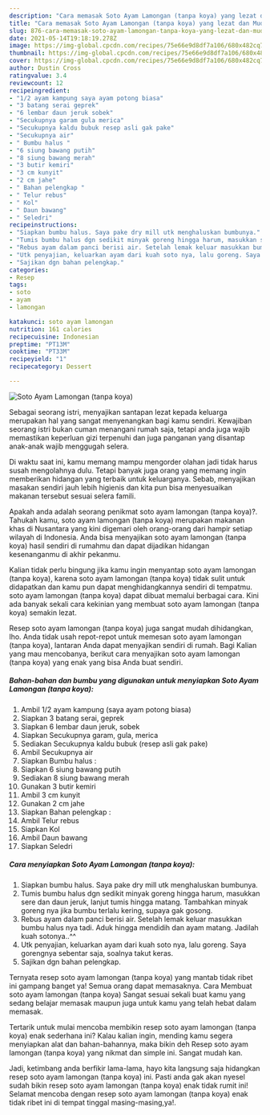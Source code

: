 ```yaml
---
description: "Cara memasak Soto Ayam Lamongan (tanpa koya) yang lezat dan Mudah Dibuat"
title: "Cara memasak Soto Ayam Lamongan (tanpa koya) yang lezat dan Mudah Dibuat"
slug: 876-cara-memasak-soto-ayam-lamongan-tanpa-koya-yang-lezat-dan-mudah-dibuat
date: 2021-05-14T19:18:19.278Z
image: https://img-global.cpcdn.com/recipes/75e66e9d8df7a106/680x482cq70/soto-ayam-lamongan-tanpa-koya-foto-resep-utama.jpg
thumbnail: https://img-global.cpcdn.com/recipes/75e66e9d8df7a106/680x482cq70/soto-ayam-lamongan-tanpa-koya-foto-resep-utama.jpg
cover: https://img-global.cpcdn.com/recipes/75e66e9d8df7a106/680x482cq70/soto-ayam-lamongan-tanpa-koya-foto-resep-utama.jpg
author: Dustin Cross
ratingvalue: 3.4
reviewcount: 12
recipeingredient:
- "1/2 ayam kampung saya ayam potong biasa"
- "3 batang serai geprek"
- "6 lembar daun jeruk sobek"
- "Secukupnya garam gula merica"
- "Secukupnya kaldu bubuk resep asli gak pake"
- "Secukupnya air"
- " Bumbu halus "
- "6 siung bawang putih"
- "8 siung bawang merah"
- "3 butir kemiri"
- "3 cm kunyit"
- "2 cm jahe"
- " Bahan pelengkap "
- " Telur rebus"
- " Kol"
- " Daun bawang"
- " Seledri"
recipeinstructions:
- "Siapkan bumbu halus. Saya pake dry mill utk menghaluskan bumbunya."
- "Tumis bumbu halus dgn sedikit minyak goreng hingga harum, masukkan sere dan daun jeruk, lanjut tumis hingga matang. Tambahkan minyak goreng nya jika bumbu terlalu kering, supaya gak gosong."
- "Rebus ayam dalam panci berisi air. Setelah lemak keluar masukkan bumbu halus nya tadi. Aduk hingga mendidih dan ayam matang. Jadilah kuah sotonya..^^"
- "Utk penyajian, keluarkan ayam dari kuah soto nya, lalu goreng. Saya gorengnya sebentar saja, soalnya takut keras."
- "Sajikan dgn bahan pelengkap."
categories:
- Resep
tags:
- soto
- ayam
- lamongan

katakunci: soto ayam lamongan 
nutrition: 161 calories
recipecuisine: Indonesian
preptime: "PT13M"
cooktime: "PT33M"
recipeyield: "1"
recipecategory: Dessert

---
```



![Soto Ayam Lamongan (tanpa koya)](https://img-global.cpcdn.com/recipes/75e66e9d8df7a106/680x482cq70/soto-ayam-lamongan-tanpa-koya-foto-resep-utama.jpg)

Sebagai seorang istri, menyajikan santapan lezat kepada keluarga merupakan hal yang sangat menyenangkan bagi kamu sendiri. Kewajiban seorang istri bukan cuman menangani rumah saja, tetapi anda juga wajib memastikan keperluan gizi terpenuhi dan juga panganan yang disantap anak-anak wajib menggugah selera.

Di waktu  saat ini, kamu memang mampu mengorder olahan jadi tidak harus susah mengolahnya dulu. Tetapi banyak juga orang yang memang ingin memberikan hidangan yang terbaik untuk keluarganya. Sebab, menyajikan masakan sendiri jauh lebih higienis dan kita pun bisa menyesuaikan makanan tersebut sesuai selera famili. 



Apakah anda adalah seorang penikmat soto ayam lamongan (tanpa koya)?. Tahukah kamu, soto ayam lamongan (tanpa koya) merupakan makanan khas di Nusantara yang kini digemari oleh orang-orang dari hampir setiap wilayah di Indonesia. Anda bisa menyajikan soto ayam lamongan (tanpa koya) hasil sendiri di rumahmu dan dapat dijadikan hidangan kesenanganmu di akhir pekanmu.

Kalian tidak perlu bingung jika kamu ingin menyantap soto ayam lamongan (tanpa koya), karena soto ayam lamongan (tanpa koya) tidak sulit untuk didapatkan dan kamu pun dapat menghidangkannya sendiri di tempatmu. soto ayam lamongan (tanpa koya) dapat dibuat memalui berbagai cara. Kini ada banyak sekali cara kekinian yang membuat soto ayam lamongan (tanpa koya) semakin lezat.

Resep soto ayam lamongan (tanpa koya) juga sangat mudah dihidangkan, lho. Anda tidak usah repot-repot untuk memesan soto ayam lamongan (tanpa koya), lantaran Anda dapat menyajikan sendiri di rumah. Bagi Kalian yang mau mencobanya, berikut cara menyajikan soto ayam lamongan (tanpa koya) yang enak yang bisa Anda buat sendiri.

<!--inarticleads1-->

##### Bahan-bahan dan bumbu yang digunakan untuk menyiapkan Soto Ayam Lamongan (tanpa koya):

1. Ambil 1/2 ayam kampung (saya ayam potong biasa)
1. Siapkan 3 batang serai, geprek
1. Siapkan 6 lembar daun jeruk, sobek
1. Siapkan Secukupnya garam, gula, merica
1. Sediakan Secukupnya kaldu bubuk (resep asli gak pake)
1. Ambil Secukupnya air
1. Siapkan  Bumbu halus :
1. Siapkan 6 siung bawang putih
1. Sediakan 8 siung bawang merah
1. Gunakan 3 butir kemiri
1. Ambil 3 cm kunyit
1. Gunakan 2 cm jahe
1. Siapkan  Bahan pelengkap :
1. Ambil  Telur rebus
1. Siapkan  Kol
1. Ambil  Daun bawang
1. Siapkan  Seledri




<!--inarticleads2-->

##### Cara menyiapkan Soto Ayam Lamongan (tanpa koya):

1. Siapkan bumbu halus. Saya pake dry mill utk menghaluskan bumbunya.
1. Tumis bumbu halus dgn sedikit minyak goreng hingga harum, masukkan sere dan daun jeruk, lanjut tumis hingga matang. Tambahkan minyak goreng nya jika bumbu terlalu kering, supaya gak gosong.
1. Rebus ayam dalam panci berisi air. Setelah lemak keluar masukkan bumbu halus nya tadi. Aduk hingga mendidih dan ayam matang. Jadilah kuah sotonya..^^
1. Utk penyajian, keluarkan ayam dari kuah soto nya, lalu goreng. Saya gorengnya sebentar saja, soalnya takut keras.
1. Sajikan dgn bahan pelengkap.




Ternyata resep soto ayam lamongan (tanpa koya) yang mantab tidak ribet ini gampang banget ya! Semua orang dapat memasaknya. Cara Membuat soto ayam lamongan (tanpa koya) Sangat sesuai sekali buat kamu yang sedang belajar memasak maupun juga untuk kamu yang telah hebat dalam memasak.

Tertarik untuk mulai mencoba membikin resep soto ayam lamongan (tanpa koya) enak sederhana ini? Kalau kalian ingin, mending kamu segera menyiapkan alat dan bahan-bahannya, maka bikin deh Resep soto ayam lamongan (tanpa koya) yang nikmat dan simple ini. Sangat mudah kan. 

Jadi, ketimbang anda berfikir lama-lama, hayo kita langsung saja hidangkan resep soto ayam lamongan (tanpa koya) ini. Pasti anda gak akan nyesel sudah bikin resep soto ayam lamongan (tanpa koya) enak tidak rumit ini! Selamat mencoba dengan resep soto ayam lamongan (tanpa koya) enak tidak ribet ini di tempat tinggal masing-masing,ya!.

